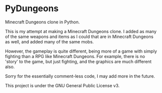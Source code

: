 # PyDungeons
Minecraft Dungeons clone in Python.

This is my attempt at making a Minecraft Dungeons clone. I added as many
of the same weapons and items as I could that are in Minecraft Dungeons as
well, and added many of the same mobs.

However, the gameplay is quite different, being more of a game with simply fighting
than a RPG like Minecraft Dungeons. For example, there is no 'story' to the game, but
just fighting, and the graphics are much different also.

Sorry for the essentially comment-less code, I may add more in the future.

This project is under the GNU General Public License v3.
